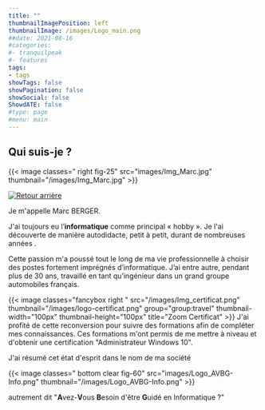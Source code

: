```yaml
---
title: ""
thumbnailImagePosition: left
thumbnailImage: /images/Logo_main.png
##date: 2021-08-16
#categories:
#- tranquilpeak
#- features
tags:
- tags
showTags: false
showPagination: false
showSocial: false
ShowdATE: false
#type: page
#menu: main
---
```

## Qui suis-je ?
<!--more-->

{{< image classes=" right  fig-25" src="images/Img_Marc.jpg" thumbnail="/images/Img_Marc.jpg"  >}}

[![Retour arrière](/images/logo-retour-arriere_50.png)](/)

Je m'appelle Marc BERGER.

J'ai toujours eu l’**informatique** comme principal « hobby ». Je l'ai découverte de manière autodidacte, petit à petit, durant de nombreuses années .

Cette passion m'a poussé tout le long de ma vie professionnelle à choisir des postes fortement imprégnés d’informatique. 
J’ai entre autre, pendant plus de 30 ans, travaillé en tant qu’ingénieur dans un grand groupe automobiles français.


{{< image classes="fancybox right " src="/images/Img_certificat.png" thumbnail="/images/logo-certificat.png" group="group:travel" thumbnail-width="100px" thumbnail-height="100px" title="Zoom Certificat" >}}
J'ai profité de cette reconversion pour suivre des formations afin de compléter mes connaissances. Ces formations m'ont permis de me mettre à niveau et d'obtenir une certification "Administrateur Windows 10".

J'ai résumé cet état d'esprit dans le nom de ma société 

{{< image classes="  bottom  clear fig-60" src="images/Logo_AVBG-Info.png" thumbnail="/images/Logo_AVBG-Info.png"  >}}

autrement dit "**A**vez-**V**ous **B**esoin d'être **G**uidé en Informatique ?" 